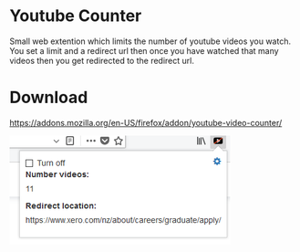 # Youtube Counter
Small web extention which limits the number of youtube videos you watch.  
You set a limit and a redirect url then once you have watched that many videos then you get redirected to the redirect url.

# Download
https://addons.mozilla.org/en-US/firefox/addon/youtube-video-counter/

![GitHub Logo](/icons/screenGrab.PNG)


